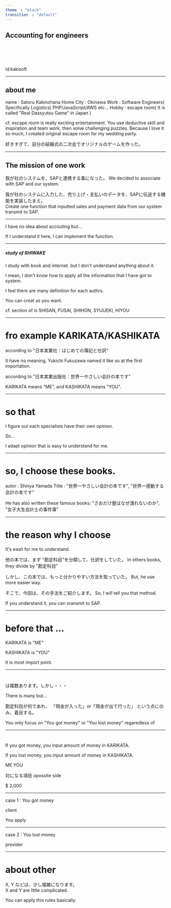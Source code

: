 ```yaml
---
theme　: "black"
transition　: "default"
---
```

## Accounting for engineers

<br>
<br>
<br>
<br>
id:kakisoft

---

## about me

name : Satoru Kakinohana
Home City : Okinawa
Work : Software Engineers( Specifically Logistics)
       PHP/JavaScript/AWS etc...
Hobby : escape room( It is called "Real Dassyutsu Game" in Japan )

cf. escape room is really exciting entertainment.
You use deductive skill and inspiration and team work, then solve challenging puzzles.
Because I love it so much, I created original escape room for my wedding party.

好きすぎて、自分の結婚式の二次会でオリジナルのゲームを作った。

---

## The mission of one work

我が社のシステムを、SAPと連携する事になった。
We decided to associate with SAP and our system.  

我が社のシステムに入力した、売り上げ・支払いのデータを、SAPに伝送する機能を実装したまえ。  
Create one function that inputted sales and payment data from our system transmit to SAP.  

---

I have no idea about accouting but...


If I understand it here, I can implement the function.

---

##### study of SHIWAKE

I study with book and internet. but I don't understand anything about it.

I mean, I don't know how to apply all the information that I have got to system.

I feel there are many definition for each authrs.


<accounting title>


You can creat <accounting title> as you want.


cf. section of <accounting title> is SHISAN, FUSAI, SHIHON, SYUUEKI, HIYOU

---

# fro example KARIKATA/KASHIKATA

according to "日本実業社：はじめての簿記と仕訳"

It have no meaning, Yukichi Fukuzawa named it like so at the first importation.

according to "日本実業出版社：世界一やさしい会計の本です"

KARIKATA means "ME", and KASHIKATA means "YOU".

---

# so that

I figure out each specialists have their own opinion.

So...

I adapt opinion that is easy to understand for me.

---

# so, I choose these books.

autor : Shinya Yamada
Title : "世界一やさしい会計の本です", "世界一感動する会計の本です"

He has also written these famous books: "さおだけ屋はなぜ潰れないのか", "女子大生会計士の事件簿"


---

# the reason why I choose

It's eash for me to understand.


他の本では、まず "勘定科目"を分類して、仕訳をしていた。
In others books, they divide by "勘定科目"


しかし、この本では、もっと分かりやすい方法を取っていた。
But, he use more easier way.


そこで、今回は、その手法をご紹介します。
So, I will tell you that method.


If you understand it, you can sransmit to SAP.

---

# before that ...

KARIKATA is "ME"

KASHIKATA is "YOU"

It is most import point.

---

# 

<accounting title> は複数あります。しかし・・・

There is many <accounting title> but...



勘定科目が何であれ、
「現金が入った」or「現金が出て行った」
という点にのみ、着目する。


You only focus on "You got money" or "You lost money"
regaredless of <accounting title>

---

# 

If you got money, you input amount of money in KARIKATA.

If you lost money, you input amount of money in KASHIKATA.


ME    YOU


対になる項目
opossite side

$ 2,000

---

case 1 : You got money

client

You apply <accounting title>


---

case 2 : You lost money  

provider  

---

# about other <accounting title>

X, Y などは、少し複雑になります。  
X and Y are little complicated.  

You can apply this rules basically.  


